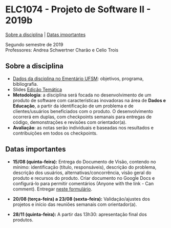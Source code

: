 # ELC1074 - Projeto de Software II - 2019b
[Sobre a disciplina](#sobre-a-disciplina) | [Datas importantes](#datas-importantes)

Segundo semestre de 2019  
Professores: Andrea Schwertner Charão e Celio Trois  

## Sobre a disciplina
- [Dados da disciplina no Ementário UFSM](http://portal.ufsm.br/ementario/disciplina.html?disciplina=53503): objetivos, programa, bibliografia.
- Slides [Edição Temática](https://docs.google.com/presentation/d/e/2PACX-1vS_0ypMm6yyEH3CogJWlSMQeTklZE4lEAZvpNCVGLae7f2OKAwXRhs2jOcr0011qZY3grTJkCF-6rTu/pub?start=false&loop=false&delayms=3000)
- **Metodologia**: a disciplina será focada no desenvolvimento de um produto de software com características inovadoras na área de **Dados e Educação**, a partir da identificação de um problema e de clientes/usuários beneficiados com o produto. O desenvolvimento ocorrerá em duplas, com checkpoints semanais para entregas de código, demonstrações e revisões com orientador(a).
- **Avaliação**: as notas serão individuais e baseadas nos resultados e contribuições em todos os checkpoints.

## Datas importantes

- **15/08 (quinta-feira):** Entrega do Documento de Visão, contendo no mínimo: identificação (título, responsáveis), descrição do problema, descrição dos usuários, alternativas/concorrência, visão geral do produto e recursos do produto. Criar documento no Google Docs e configurá-lo para permitir comentários (Anyone with the link - Can comment). Entregar [neste formulário](https://docs.google.com/forms/d/e/1FAIpQLSekh9aiLqSkG5qmMka0fWDXrXamuMEZW-K-uiu-3TDt9eRYyw/viewform).

- **20/08 (terça-feira) a 23/08 (sexta-feira):** Validação/ajustes dos projetos e início das reuniões semanais com orientador(a).

- **28/11 (quinta-feira):** A partir das 13h30: apresentação final dos produtos.




